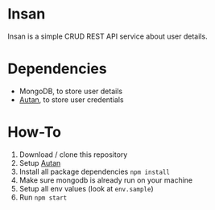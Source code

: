 # Insan

Insan is a simple CRUD REST API service about user details.

# Dependencies

* MongoDB, to store user details
* [Autan](https://github.com/imamfzn/autan), to store user credentials

# How-To

1. Download / clone this repository
2. Setup [Autan](https://github.com/imamfzn/autan)
3. Install all package dependencies `npm install`
4. Make sure mongodb is already run on your machine
5. Setup all env values (look at `env.sample`)
6. Run `npm start`
